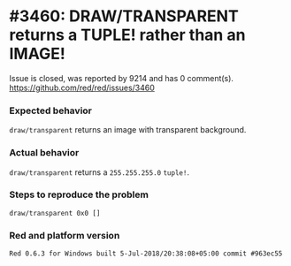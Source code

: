 
#3460: DRAW/TRANSPARENT returns a TUPLE! rather than an IMAGE!
================================================================================
Issue is closed, was reported by 9214 and has 0 comment(s).
<https://github.com/red/red/issues/3460>

### Expected behavior
`draw/transparent` returns an image with transparent background.
### Actual behavior
`draw/transparent` returns a `255.255.255.0` `tuple!`. 
### Steps to reproduce the problem
```red
draw/transparent 0x0 []
```
### Red and platform version
```
Red 0.6.3 for Windows built 5-Jul-2018/20:38:08+05:00 commit #963ec55
```


